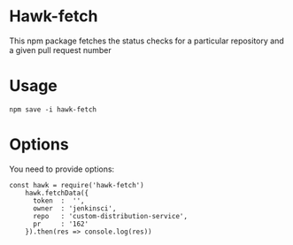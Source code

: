 # Hawk-fetch

This npm package fetches the status checks for a particular repository and a given pull request number

# Usage

```
npm save -i hawk-fetch
```

# Options

You need to provide options:

```
const hawk = require('hawk-fetch')
    hawk.fetchData({
      token  :  '',
      owner  : 'jenkinsci',
      repo   : 'custom-distribution-service',
      pr     : '162'
    }).then(res => console.log(res))

```